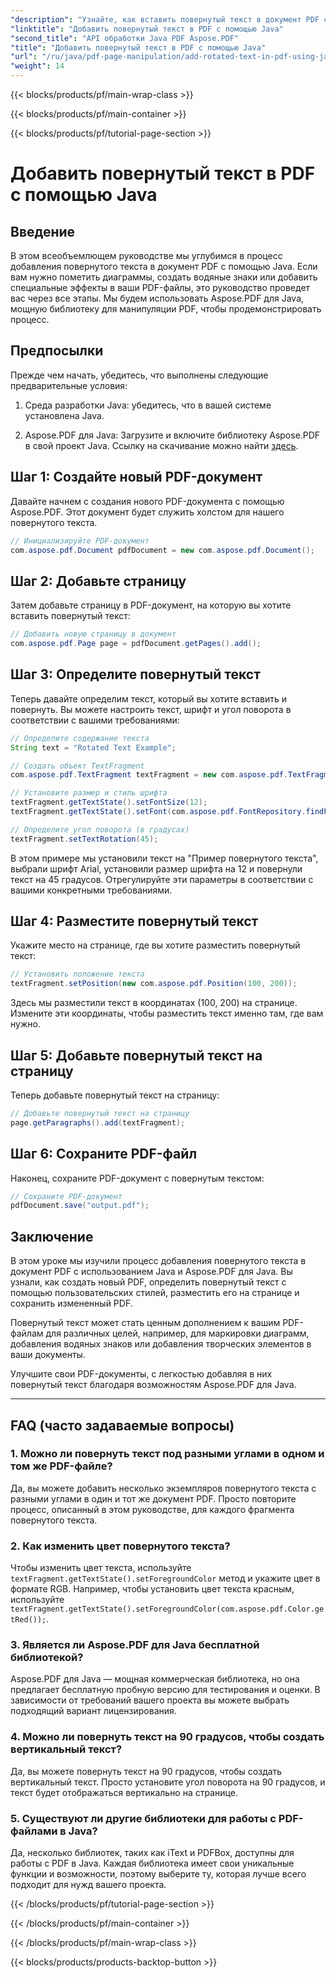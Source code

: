 ```yaml
---
"description": "Узнайте, как вставить повернутый текст в документ PDF с помощью Java. Следуйте этому подробному пошаговому руководству с примерами кода, чтобы улучшить свои PDF-файлы с помощью повернутого текста."
"linktitle": "Добавить повернутый текст в PDF с помощью Java"
"second_title": "API обработки Java PDF Aspose.PDF"
"title": "Добавить повернутый текст в PDF с помощью Java"
"url": "/ru/java/pdf-page-manipulation/add-rotated-text-in-pdf-using-java/"
"weight": 14
---
```


{{< blocks/products/pf/main-wrap-class >}}

{{< blocks/products/pf/main-container >}}

{{< blocks/products/pf/tutorial-page-section >}}

# Добавить повернутый текст в PDF с помощью Java


## Введение

В этом всеобъемлющем руководстве мы углубимся в процесс добавления повернутого текста в документ PDF с помощью Java. Если вам нужно пометить диаграммы, создать водяные знаки или добавить специальные эффекты в ваши PDF-файлы, это руководство проведет вас через все этапы. Мы будем использовать Aspose.PDF для Java, мощную библиотеку для манипуляции PDF, чтобы продемонстрировать процесс.

## Предпосылки

Прежде чем начать, убедитесь, что выполнены следующие предварительные условия:

1. Среда разработки Java: убедитесь, что в вашей системе установлена Java.

2. Aspose.PDF для Java: Загрузите и включите библиотеку Aspose.PDF в свой проект Java. Ссылку на скачивание можно найти [здесь](https://releases.aspose.com/pdf/java/).

## Шаг 1: Создайте новый PDF-документ

Давайте начнем с создания нового PDF-документа с помощью Aspose.PDF. Этот документ будет служить холстом для нашего повернутого текста.

```java
// Инициализируйте PDF-документ
com.aspose.pdf.Document pdfDocument = new com.aspose.pdf.Document();
```

## Шаг 2: Добавьте страницу

Затем добавьте страницу в PDF-документ, на которую вы хотите вставить повернутый текст:

```java
// Добавить новую страницу в документ
com.aspose.pdf.Page page = pdfDocument.getPages().add();
```

## Шаг 3: Определите повернутый текст

Теперь давайте определим текст, который вы хотите вставить и повернуть. Вы можете настроить текст, шрифт и угол поворота в соответствии с вашими требованиями:

```java
// Определите содержание текста
String text = "Rotated Text Example";

// Создать объект TextFragment
com.aspose.pdf.TextFragment textFragment = new com.aspose.pdf.TextFragment(text);

// Установите размер и стиль шрифта
textFragment.getTextState().setFontSize(12);
textFragment.getTextState().setFont(com.aspose.pdf.FontRepository.findFont("Arial"));

// Определите угол поворота (в градусах)
textFragment.setTextRotation(45);
```

В этом примере мы установили текст на "Пример повернутого текста", выбрали шрифт Arial, установили размер шрифта на 12 и повернули текст на 45 градусов. Отрегулируйте эти параметры в соответствии с вашими конкретными требованиями.

## Шаг 4: Разместите повернутый текст

Укажите место на странице, где вы хотите разместить повернутый текст:

```java
// Установить положение текста
textFragment.setPosition(new com.aspose.pdf.Position(100, 200));
```

Здесь мы разместили текст в координатах (100, 200) на странице. Измените эти координаты, чтобы разместить текст именно там, где вам нужно.

## Шаг 5: Добавьте повернутый текст на страницу

Теперь добавьте повернутый текст на страницу:

```java
// Добавьте повернутый текст на страницу
page.getParagraphs().add(textFragment);
```

## Шаг 6: Сохраните PDF-файл

Наконец, сохраните PDF-документ с повернутым текстом:

```java
// Сохраните PDF-документ
pdfDocument.save("output.pdf");
```

## Заключение

В этом уроке мы изучили процесс добавления повернутого текста в документ PDF с использованием Java и Aspose.PDF для Java. Вы узнали, как создать новый PDF, определить повернутый текст с помощью пользовательских стилей, разместить его на странице и сохранить измененный PDF.

Повернутый текст может стать ценным дополнением к вашим PDF-файлам для различных целей, например, для маркировки диаграмм, добавления водяных знаков или добавления творческих элементов в ваши документы.

Улучшите свои PDF-документы, с легкостью добавляя в них повернутый текст благодаря возможностям Aspose.PDF для Java.

---

## FAQ (часто задаваемые вопросы)

### 1. Можно ли повернуть текст под разными углами в одном и том же PDF-файле?
   Да, вы можете добавить несколько экземпляров повернутого текста с разными углами в один и тот же документ PDF. Просто повторите процесс, описанный в этом руководстве, для каждого фрагмента повернутого текста.

### 2. Как изменить цвет повернутого текста?
   Чтобы изменить цвет текста, используйте `textFragment.getTextState().setForegroundColor` метод и укажите цвет в формате RGB. Например, чтобы установить цвет текста красным, используйте `textFragment.getTextState().setForegroundColor(com.aspose.pdf.Color.getRed());`.

### 3. Является ли Aspose.PDF для Java бесплатной библиотекой?
   Aspose.PDF для Java — мощная коммерческая библиотека, но она предлагает бесплатную пробную версию для тестирования и оценки. В зависимости от требований вашего проекта вы можете выбрать подходящий вариант лицензирования.

### 4. Можно ли повернуть текст на 90 градусов, чтобы создать вертикальный текст?
   Да, вы можете повернуть текст на 90 градусов, чтобы создать вертикальный текст. Просто установите угол поворота на 90 градусов, и текст будет отображаться вертикально на странице.

### 5. Существуют ли другие библиотеки для работы с PDF-файлами в Java?
   Да, несколько библиотек, таких как iText и PDFBox, доступны для работы с PDF в Java. Каждая библиотека имеет свои уникальные функции и возможности, поэтому выберите ту, которая лучше всего подходит для нужд вашего проекта.

{{< /blocks/products/pf/tutorial-page-section >}}

{{< /blocks/products/pf/main-container >}}

{{< /blocks/products/pf/main-wrap-class >}}

{{< blocks/products/products-backtop-button >}}